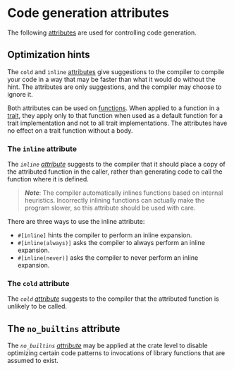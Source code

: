 # Code generation attributes

The following [attributes] are used for controlling code generation.

## Optimization hints

The `cold` and `inline` [attributes] give suggestions to the compiler to
compile your code in a way that may be faster than what it would do without
the hint. The attributes are only suggestions, and the compiler may choose to
ignore it.

Both attributes can be used on [functions]. When applied to a function in a
[trait], they apply only to that function when used as a default function for
a trait implementation and not to all trait implementations. The attributes
have no effect on a trait function without a body.

### The `inline` attribute

The *`inline` [attribute]* suggests to the compiler that it should place a
copy of the attributed function in the caller, rather than generating code to
call the function where it is defined.

> ***Note***: The compiler automatically inlines functions based on internal
> heuristics. Incorrectly inlining functions can actually make the program
> slower, so this attribute should be used with care.

There are three ways to use the inline attribute:

* `#[inline]` hints the compiler to perform an inline expansion.
* `#[inline(always)]` asks the compiler to always perform an inline expansion.
* `#[inline(never)]` asks the compiler to never perform an inline expansion.

### The `cold` attribute

The *`cold` [attribute]* suggests to the compiler that the attributed function
is unlikely to be called.

## The `no_builtins` attribute

The *`no_builtins` [attribute]* may be applied at the crate level to disable
optimizing certain code patterns to invocations of library functions that are
assumed to exist.

[attribute]: attributes.html
[attributes]: attributes.html
[functions]: items/functions.html
[trait]: items/traits.html
